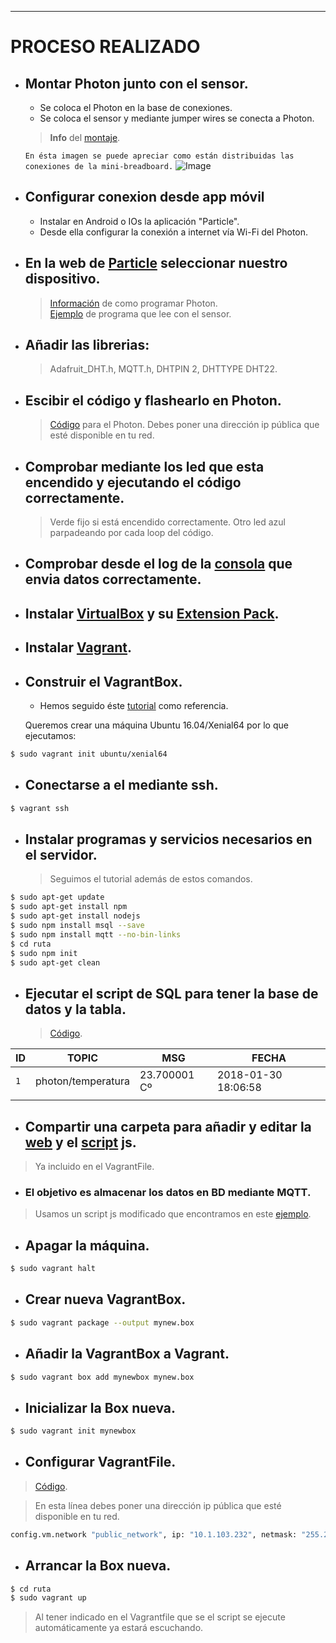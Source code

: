 ---

# PROCESO REALIZADO

- ## Montar Photon junto con el sensor.
  - Se coloca el Photon en la base de conexiones.
  - Se coloca el sensor y mediante jumper wires se conecta a Photon.
  > **Info** del [montaje](https://learn.adafruit.com/dht/connecting-to-a-dhtxx-sensor).<br/>
  
  `En ésta imagen se puede apreciar como están distribuidas las conexiones de la mini-breadboard.`
  ![Image](https://cdn.sparkfun.com/assets/3/d/f/a/9/518c0b34ce395fea62000002.jpg)
- ## Configurar conexion desde app móvil
  - Instalar en Android o IOs la aplicación "Particle".
  - Desde ella configurar la conexión a internet vía Wi-Fi del Photon.
- ## En la web de [Particle](https://build.particle.io/build) seleccionar nuestro dispositivo.
  > [Información](https://www.arduino.cc/reference/en/) de como programar Photon.<br/>
    [Ejemplo](https://openhomeautomation.net/cloud-data-logger-particle-photon/) de programa que lee con el sensor.
- ## Añadir las librerias:
  > Adafruit_DHT.h, MQTT.h, DHTPIN 2, DHTTYPE DHT22.
- ## Escibir el código y flashearlo en Photon.
  > [Código](https://github.com/AitorBM/proyecto-2017/blob/master/C%C3%B3digo/photon.ino) para el Photon.
  > Debes poner una dirección ip pública que esté disponible en tu red.
- ## Comprobar mediante los led que esta encendido y ejecutando el código correctamente.
  > Verde fijo si está encendido correctamente.
  > Otro led azul parpadeando por cada loop del código.
- ## Comprobar desde el log de la [consola](https://console.particle.io/events) que envia datos correctamente.
- ## Instalar [VirtualBox](https://www.virtualbox.org/wiki/Downloads) y su [Extension Pack](https://download.virtualbox.org/virtualbox/5.2.6/Oracle_VM_VirtualBox_Extension_Pack-5.2.6-120293.vbox-extpack).
- ## Instalar [Vagrant](https://www.vagrantup.com/downloads.html).
- ## Construir el VagrantBox.
    - Hemos seguido éste [tutorial](https://scotch.io/tutorials/how-to-create-a-vagrant-base-box-from-an-existing-one) como referencia.
    
    Queremos crear una máquina Ubuntu 16.04/Xenial64 por lo que ejecutamos:
```sh
$ sudo vagrant init ubuntu/xenial64
```
- ## Conectarse a el mediante ssh.
```sh
$ vagrant ssh
```
- ## Instalar programas y servicios necesarios en el servidor.
  > Seguimos el tutorial además de estos comandos.
  
```sh
$ sudo apt-get update
$ sudo apt-get install npm
$ sudo apt-get install nodejs
$ sudo npm install msql --save
$ sudo npm install mqtt --no-bin-links
$ cd ruta
$ sudo npm init
$ sudo apt-get clean
```

- ## Ejecutar el script de SQL para tener la base de datos y la tabla.
  > [Código](https://github.com/AitorBM/proyecto-2017/blob/master/C%C3%B3digo/bd.sql).
  
|       ID       |     TOPIC      |       MSG      |   FECHA|
|----------------|----------------|----------------|----------------|
|       `1`      |photon/temperatura|23.700001 Cº    |2018-01-30 18:06:58|
|                |                |                | |

- ## Compartir una carpeta para añadir y editar la [web](https://github.com/AitorBM/proyecto-2017/tree/master/C%C3%B3digo/Web) y el [script](https://github.com/AitorBM/proyecto-2017/blob/master/C%C3%B3digo/Web/app_prueba02.js) js.
> Ya incluido en el VagrantFile.
  - ### El objetivo es almacenar los datos en BD mediante MQTT.
  > Usamos un script js modificado que encontramos en este
  [ejemplo](http://ediy.com.my/blog/item/143-store-messages-from-mosquitto-mqtt-broker-into-sql-database).
  
- ## Apagar la máquina.
```sh
$ sudo vagrant halt
```
- ## Crear nueva VagrantBox.
```sh
$ sudo vagrant package --output mynew.box
```
- ## Añadir la VagrantBox a Vagrant.
```sh
$ sudo vagrant box add mynewbox mynew.box
```
- ## Inicializar la Box nueva.
```sh
$ sudo vagrant init mynewbox
```
- ## Configurar VagrantFile.
> [Código](https://github.com/AitorBM/proyecto-2017/blob/master/Vagrantfile).

> En esta línea debes poner una dirección ip pública que esté disponible en tu red.
```sh
config.vm.network "public_network", ip: "10.1.103.232", netmask: "255.255.0.0"
```
- ## Arrancar la Box nueva.
```sh
$ cd ruta
$ sudo vagrant up
```
  > Al tener indicado en el Vagrantfile que se el script se ejecute automáticamente ya estará escuchando.
